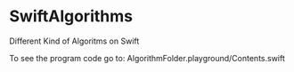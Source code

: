 # SwiftAlgorithms
Different Kind of Algoritms on Swift

To see the program code go to:
AlgorithmFolder.playground/Contents.swift
